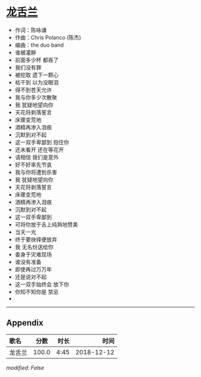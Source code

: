 # [龙舌兰](https://music.163.com/song?id=1323302907)

* 作词：陈咏谦
* 作曲：Chris Polanco (陈杰)
* 编曲：the duo band
* 谁被灌醉
* 前面多少杯 都吞了
* 我们没有罪
* 被挖取 遗下一颗心
* 枯干到 以为没眼泪
* 得不到苍天允许
* 我与你多少次散聚
* 我 犹疑地望向你
* 天花将剥落誓言
* 床骤变荒地
* 酒精再渗入泪痕
* 沉默到对不起
* 这一双手卑鄙到 抱住你
* 还未看开 还在等花开
* 请相信 我们是意外
* 好不好率先节哀
* 我与你将遭到杀害
* 我 犹疑地望向你
* 天花将剥落誓言
* 床骤变荒地
* 酒精再渗入泪痕
* 沉默到对不起
* 这一双手卑鄙到
* 可将你放于舌上纯熟地赞美
* 当天一光
* 终于要抉择便放弃
* 我 无名份送给你
* 委身于灾难现场
* 谁没有准备
* 即使再过万万年
* 还是说对不起
* 这一双手始终会 放下你
* 你知不知你是 禁忌
* 


---

## Appendix

|歌名|分数|时长|时间|
|:---|:---:|---:|---:|
|龙舌兰|100.0|4:45|2018-12-12

*modified: False*